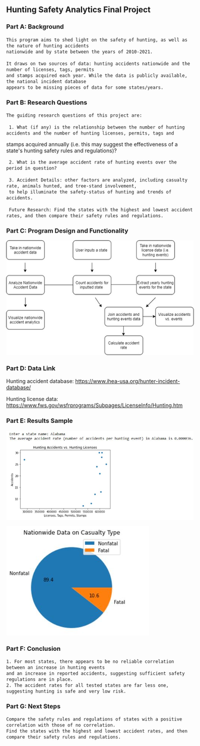 ## Hunting Safety Analytics Final Project 

### Part A: Background 
    
    This program aims to shed light on the safety of hunting, as well as the nature of hunting accidents 
    nationwide and by state between the years of 2010-2021.
    
    It draws on two sources of data: hunting accidents nationwide and the number of licenses, tags, permits 
    and stamps acquired each year. While the data is publicly available, the national incident database 
    appears to be missing pieces of data for some states/years. 


### Part B: Research Questions

    The guiding research questions of this project are:
    
     1. What (if any) is the relationship between the number of hunting accidents and the number of hunting licenses, permits, tags and
stamps acquired annually (i.e. this may suggest the effectiveness of a state's hunting safety rules and regulations)?
    
     2. What is the average accident rate of hunting events over the period in question? 
     
     3. Accident Details: other factors are analyzed, including casualty rate, animals hunted, and tree-stand involvement,
     to help illuminate the safety-status of hunting and trends of accidents. 
     
     Future Research: Find the states with the highest and lowest accident rates, and then compare their safety rules and regulations.
     

### Part C: Program Design and Functionality 

![Program Structure.io](/Hunting_Analytics/hunting_diagram.jpg "Program Structure")



### Part D: Data Link
Hunting accident database: https://www.ihea-usa.org/hunter-incident-database/

Hunting license data: https://www.fws.gov/wsfrprograms/Subpages/LicenseInfo/Hunting.htm



### Part E: Results Sample

![Hunting Graph.io](/Hunting_Analytics/Hunting_results.jpg "Scatter Plot")




![Analytics Sample.io](/Hunting_Analytics/Analytics_sample.JPG "Analytics Sample")









### Part F: Conclusion 
    1. For most states, there appears to be no reliable correlation between an increase in hunting events 
    and an increase in reported accidents, suggesting sufficient safety regulations are in place.
    2. The accident rates for all tested states are far less one, suggesting hunting is safe and very low risk.
    
    
    
    
### Part G: Next Steps 
    Compare the safety rules and regulations of states with a positive correlation with those of no correlation. 
    Find the states with the highest and lowest accident rates, and then compare their safety rules and regulations.
